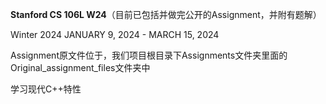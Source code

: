 **Stanford CS 106L W24**（目前已包括并做完公开的Assignment，并附有题解）

Winter 2024 JANUARY 9, 2024 - MARCH 15, 2024

Assignment原文件位于，我们项目根目录下Assignments文件夹里面的Original_assignment_files文件夹中

学习现代C++特性
